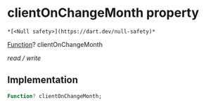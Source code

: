 


# clientOnChangeMonth property




    *[<Null safety>](https://dart.dev/null-safety)*


[Function](https://api.flutter.dev/flutter/dart-core/Function-class.html)? clientOnChangeMonth
  
_read / write_






## Implementation

```dart
Function? clientOnChangeMonth;


```







